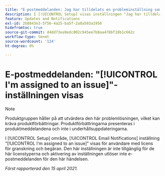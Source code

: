 ```yaml
---
title: "E-postmeddelanden: Jag har tilldelats en probleminställning som visas"
description: I [!UICONTROL Setup] visas inställningen "Jag har tilldelats ett problem" för e-postmeddelanden för användare med licens för granskning och begäran. Den här inställningen är inte tillgänglig för de här licenstyperna och aktivering av inställningen utlöser inte e-postmeddelanden för den här händelsen.
feature: Updates and Notifications
exl-id: 2b8843e3-5f56-4a25-ba5f-2a8a503a1950
hidefromtoc: true
source-git-commit: d4dd73ea9edc802c945ee7b8aa478bf18b1c662c
workflow-type: tm+mt
source-wordcount: '124'
ht-degree: 0%

---
```


# E-postmeddelanden: &quot;[!UICONTROL I'm assigned to an issue]&quot;-inställningen visas

<!--Article created by request-->

>[!NOTE]
>
>Produktgruppen håller på att utvärdera den här problemlösningen, vilket kan kräva produktförbättringar. Produktförbättringarna presenteras i produktmeddelandena och inte i underhållsuppdateringarna.

I [!UICONTROL Setup] område, [!UICONTROL Email Notifications] inställning &quot;[!UICONTROL I'm assigned to an issue]&quot; visas för användare med licens för granskning och begäran. Den här inställningen är inte tillgänglig för de här licenstyperna och aktivering av inställningen utlöser inte e-postmeddelanden för den här händelsen.

_Först rapporterad den 15 april 2021._
